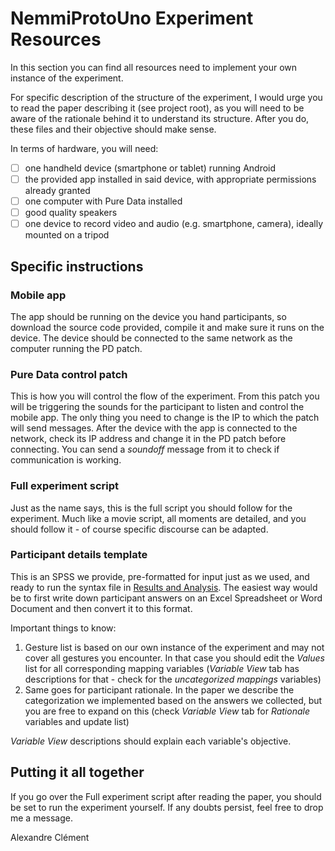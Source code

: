 # NemmiProtoUno Experiment Resources
In this section you can find all resources need to implement your own instance of the experiment.

For specific description of the structure of the experiment, I would urge you to read the paper describing it (see project root), as you will need to be aware of the rationale behind it to understand its structure. After you do, these files and their objective should make sense.

In terms of hardware, you will need:

- [ ] one handheld device (smartphone or tablet) running Android
- [ ] the provided app installed in said device, with appropriate permissions already granted
- [ ] one computer with Pure Data installed
- [ ] good quality speakers
- [ ] one device to record video and audio (e.g. smartphone, camera), ideally mounted on a tripod

## Specific instructions
### Mobile app
The app should be running on the device you hand participants, so download the source code provided, compile it and make sure it runs on the device. The device should be connected to the same network as the computer running the PD patch.
### Pure Data control patch
This is how you will control the flow of the experiment. From this patch you will be triggering the sounds for the participant to listen and control the mobile app. The only thing you need to change is the IP to which the patch will send messages. After the device with the app is connected to the network, check its IP address and change it in the PD patch before connecting. You can send a *soundoff* message from it to check if communication is working.
### Full experiment script
Just as the name says, this is the full script you should follow for the experiment. Much like a movie script, all moments are detailed, and you should follow it - of course specific discourse can be adapted.
### Participant details template
This is an SPSS we provide, pre-formatted for input just as we used, and ready to run the syntax file in [Results and Analysis](https://github.com/Indeterminado/NemmiProtoUnoPublicExperiment/tree/main/Results%20and%20Analysis "Results and Analysis"). The easiest way would be to first write down participant answers on an Excel Spreadsheet or Word Document and then convert it to this format.

Important things to know:

 1. Gesture list is based on our own instance of the experiment and may not cover all gestures you encounter. In that case you should edit the *Values* list for all corresponding mapping variables (*Variable View* tab has descriptions for that - check for the *uncategorized mappings* variables)
 2. Same goes for participant rationale. In the paper we describe the categorization we implemented based on the answers we collected, but you are free to expand on this (check *Variable View* tab for *Rationale* variables and update list)

*Variable View* descriptions should explain each variable's objective.

## Putting it all together
If you go over the Full experiment script after reading the paper, you should be set to run the experiment yourself. If any doubts persist, feel free to drop me a message.

Alexandre Clément
